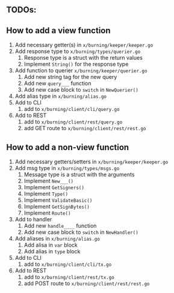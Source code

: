 ## TODOs:


## How to add a view function
1. Add necessary getter(s) in `x/burning/keeper/keeper.go`
1. Add response type to `x/burning/types/querier.go`
    1. Response type is a struct with the return values
    1. Implement `String()` for the response type
1. Add function to querier `x/burning/keeper/querier.go`
    1. Add new string tag for the new query
    1. Add new `query___` function
    1. Add new case block to `switch` in `NewQuerier()`
1. Add alias type in `x/burning/alias.go`
1. Add to CLI  
    1. add to `x/burning/client/cli/query.go`
1. Add to REST
    1. add to `x/burning/client/rest/query.go`
    1. add GET route to `x/burning/client/rest/rest.go`

## How to add a non-view function
1. Add necessary getters/setters in `x/burning/keeper/keeper.go`
1. Add msg type in `x/burning/types/msgs.go`
    1. Message type is a struct with the arguments
    1. Implement `New___()`
    1. Implement `GetSigners()`
    1. Implement `Type()`
    1. Implement `ValidateBasic()`
    1. Implement `GetSignBytes()`
    1. Implement `Route()`
1. Add to handler
    1. Add new `handle____` function
    1. Add new case block to `switch` in `NewHandler()`
1. Add aliases in `x/burning/alias.go`
    1. Add alisa in `var` block
    1. Add alias in `type` block
1. Add to CLI  
    1. add to `x/burning/client/cli/tx.go`
1. Add to REST
    1. add to `x/burning/client/rest/tx.go`
    1. add POST route to `x/burning/client/rest/rest.go`
